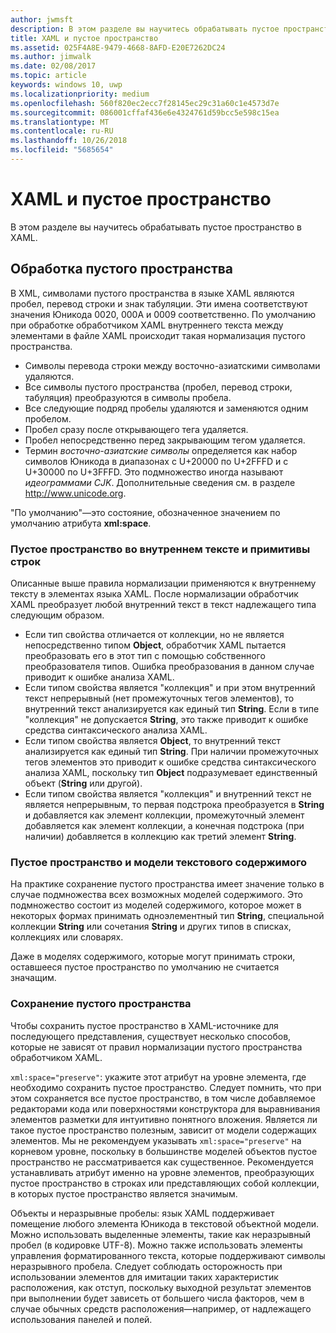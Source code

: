 ```yaml
---
author: jwmsft
description: В этом разделе вы научитесь обрабатывать пустое пространство в XAML.
title: XAML и пустое пространство
ms.assetid: 025F4A8E-9479-4668-8AFD-E20E7262DC24
ms.author: jimwalk
ms.date: 02/08/2017
ms.topic: article
keywords: windows 10, uwp
ms.localizationpriority: medium
ms.openlocfilehash: 560f820ec2ecc7f28145ec29c31a60c1e4573d7e
ms.sourcegitcommit: 086001cffaf436e6e4324761d59bcc5e598c15ea
ms.translationtype: MT
ms.contentlocale: ru-RU
ms.lasthandoff: 10/26/2018
ms.locfileid: "5685654"
---
```

# <a name="xaml-and-whitespace"></a>XAML и пустое пространство


В этом разделе вы научитесь обрабатывать пустое пространство в XAML.

## <a name="whitespace-processing"></a>Обработка пустого пространства

В XML, символами пустого пространства в языке XAML являются пробел, перевод строки и знак табуляции. Эти имена соответствуют значения Юникода 0020, 000A и 0009 соответственно. По умолчанию при обработке обработчиком XAML внутреннего текста между элементами в файле XAML происходит такая нормализация пустого пространства.

-   Символы перевода строки между восточно-азиатскими символами удаляются.
-   Все символы пустого пространства (пробел, перевод строки, табуляция) преобразуются в символы пробела.
-   Все следующие подряд пробелы удаляются и заменяются одним пробелом.
-   Пробел сразу после открывающего тега удаляется.
-   Пробел непосредственно перед закрывающим тегом удаляется.
-   Термин *восточно-азиатские символы* определяется как набор символов Юникода в диапазонах с U+20000 по U+2FFFD и с U+30000 по U+3FFFD. Это подмножество иногда называют *идеограммами CJK*. Дополнительные сведения см. в разделе http://www.unicode.org.

"По умолчанию"—это состояние, обозначенное значением по умолчанию атрибута **xml:space**.

### <a name="whitespace-in-inner-text-and-string-primitives"></a>Пустое пространство во внутреннем тексте и примитивы строк

Описанные выше правила нормализации применяются к внутреннему тексту в элементах языка XAML. После нормализации обработчик XAML преобразует любой внутренний текст в текст надлежащего типа следующим образом.

-   Если тип свойства отличается от коллекции, но не является непосредственно типом **Object**, обработчик XAML пытается преобразовать его в этот тип с помощью собственного преобразователя типов. Ошибка преобразования в данном случае приводит к ошибке анализа XAML.
-   Если типом свойства является "коллекция" и при этом внутренний текст непрерывный (нет промежуточных тегов элементов), то внутренний текст анализируется как единый тип **String**. Если в типе "коллекция" не допускается **String**, это также приводит к ошибке средства синтаксического анализа XAML.
-   Если типом свойства является **Object**, то внутренний текст анализируется как единый тип **String**. При наличии промежуточных тегов элементов это приводит к ошибке средства синтаксического анализа XAML, поскольку тип **Object** подразумевает единственный объект (**String** или другой).
-   Если типом свойства является "коллекция" и внутренний текст не является непрерывным, то первая подстрока преобразуется в **String** и добавляется как элемент коллекции, промежуточный элемент добавляется как элемент коллекции, а конечная подстрока (при наличии) добавляется в коллекцию как третий элемент **String**.

### <a name="whitespace-and-text-content-models"></a>Пустое пространство и модели текстового содержимого

На практике сохранение пустого пространства имеет значение только в случае подмножества всех возможных моделей содержимого. Это подмножество состоит из моделей содержимого, которое может в некоторых формах принимать одноэлементный тип **String**, специальной коллекции **String** или сочетания **String** и других типов в списках, коллекциях или словарях.

Даже в моделях содержимого, которые могут принимать строки, оставшееся пустое пространство по умолчанию не считается значащим.

### <a name="preserving-whitespace"></a>Сохранение пустого пространства

Чтобы сохранить пустое пространство в XAML-источнике для последующего представления, существует несколько способов, которые не зависят от правил нормализации пустого пространства обработчиком XAML.

`xml:space="preserve"`: укажите этот атрибут на уровне элемента, где необходимо сохранить пустое пространство. Следует помнить, что при этом сохраняется все пустое пространство, в том числе добавляемое редакторами кода или поверхностями конструктора для выравнивания элементов разметки для интуитивно понятного вложения. Является ли такое пустое пространство полезным, зависит от модели содержащих элементов. Мы не рекомендуем указывать `xml:space="preserve"` на корневом уровне, поскольку в большинстве моделей объектов пустое пространство не рассматривается как существенное. Рекомендуется устанавливать атрибут именно на уровне элементов, преобразующих пустое пространство в строках или представляющих собой коллекции, в которых пустое пространство является значимым.

Объекты и неразрывные пробелы: язык XAML поддерживает помещение любого элемента Юникода в текстовой объектной модели. Можно использовать выделенные элементы, такие как неразрывный пробел (в кодировке UTF-8). Можно также использовать элементы управления форматированного текста, которые поддерживают символы неразрывного пробела. Следует соблюдать осторожность при использовании элементов для имитации таких характеристик расположения, как отступ, поскольку выходной результат элементов при выполнении будет зависеть от большего числа факторов, чем в случае обычных средств расположения—например, от надлежащего использования панелей и полей.

